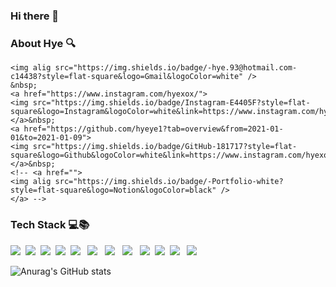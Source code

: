 ### Hi there 👋

<!--
**hyeye1/hyeye1** is a ✨ _special_ ✨ repository because its `README.md` (this file) appears on your GitHub profile.

Here are some ideas to get you started:

- 🔭 I’m currently working on ...
- 🌱 I’m currently learning ...
- 👯 I’m looking to collaborate on ...
- 🤔 I’m looking for help with ...
- 💬 Ask me about ...
- 📫 How to reach me: ...
- 😄 Pronouns: ...
- ⚡ Fun fact: ...
-->

### About Hye 🔍
<p>	
	
	<img alig src="https://img.shields.io/badge/-hye.93@hotmail.com-c14438?style=flat-square&logo=Gmail&logoColor=white" />
	&nbsp;
	<a href="https://www.instagram.com/hyexox/">
	<img src="https://img.shields.io/badge/Instagram-E4405F?style=flat-square&logo=Instagram&logoColor=white&link=https://www.instagram.com/hyexox/"/>
	</a>&nbsp;
	<a href="https://github.com/hyeye1?tab=overview&from=2021-01-01&to=2021-01-09">
	<img src="https://img.shields.io/badge/GitHub-181717?style=flat-square&logo=Github&logoColor=white&link=https://www.instagram.com/hyexox/"/>
	</a>&nbsp;
	<!-- <a href="">
 	<img alig src="https://img.shields.io/badge/-Portfolio-white?style=flat-square&logo=Notion&logoColor=black" />
	</a> -->
</p> 

### Tech Stack 💻📚
<p>
             <img src="https://img.shields.io/badge/HTML5-f16524?style=flat-square&logo=HTML5&logoColor=white"/></a>&nbsp 
             <img src="https://img.shields.io/badge/CSS3-28a4d8?style=flat-square&logo=CSS3&logoColor=white"/></a>&nbsp 
             <img src="https://img.shields.io/badge/Bootstrap-6e43a3?style=flat-square&logo=Bootstrap&logoColor=white"/></a>&nbsp 
             <img src="https://img.shields.io/badge/JavaScript-f7e018?style=flat-square&logo=JavaScript&logoColor=white"/></a>&nbsp 
             <img src="https://img.shields.io/badge/jQuery-0769AD?style=flat-square&logo=jQuery&logoColor=white"/></a> &nbsp
             <img src="https://img.shields.io/badge/Java-007396?style=flat-square&logo=Java&logoColor=white"/></a> &nbsp
             <img src="https://img.shields.io/badge/Spring-6DB33F?style=flat-square&logo=Spring&logoColor=white"/></a> &nbsp
             <img src="https://img.shields.io/badge/Oracle-F80000?style=flat-square&logo=Oracle&logoColor=white"/></a> &nbsp
             <img src="https://img.shields.io/badge/Git-f05030?style=flat-square&logo=Git&logoColor=white"/></a>&nbsp 
             <img src="https://img.shields.io/badge/GitHub-black?style=flat-square&logo=GitHub&logoColor=white"/></a>&nbsp
             <img src="https://img.shields.io/badge/Arduino-00979D?style=flat-square&logo=Arduino&logoColor=white"/></a> &nbsp
             <img src="https://img.shields.io/badge/Apache Tomcat-F8DC75?style=flat-square&logo=Apache Tomcat&logoColor=black"/></a>
</p>

![Anurag's GitHub stats](https://github-readme-stats.vercel.app/api?username=hyeye1&show_icons=true&theme=graywhite)
